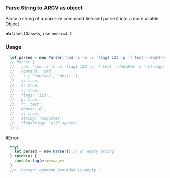 ### Parse String to ARGV as object

Parse a string of a unix-like command line and parse it into a more usable Object

**nb** Uses Classes, use `node>=4.2`

### Usage
```js
  let parsed = new Parser('cmd -z -c -v -flag1 123 -p -f test --depth=0 -s --string=noquotes --flagstring="with spaces" source/ dest/')
  // Parser {
  //   raw: 'cmd -z -c -v -flag1 123 -p -f test --depth=0 -s --string=noquotes --flagstring="with spaces" source/ dest/',
  //   command: 'cmd',
  //   _: [ 'source/', 'dest/' ],
  //   z: true,
  //   c: true,
  //   v: true,
  //   flag1: '123',
  //   p: true,
  //   f: 'test',
  //   depth: '0',
  //   s: true,
  //   string: 'noquotes',
  //   flagstring: 'with spaces'
  // }
```

#Error
```js
  try{
    let parsed = new Parser() // or empty string
  } catch(e) {
    console.log(e.message)
  }
  //> 'Parser: command provided is empty.'
```

